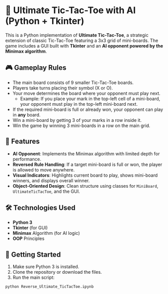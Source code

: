 # 🧠 Ultimate Tic-Tac-Toe with AI (Python + Tkinter)

This is a Python implementation of **Ultimate Tic-Tac-Toe**, a strategic extension of classic Tic-Tac-Toe featuring a 3x3 grid of mini-boards. The game includes a GUI built with **Tkinter** and an **AI opponent powered by the Minimax algorithm**.

## 🎮 Gameplay Rules

- The main board consists of 9 smaller Tic-Tac-Toe boards.
- Players take turns placing their symbol (X or O).
- Your move determines the board where your opponent must play next.
  - Example: If you place your mark in the top-left cell of a mini-board, your opponent must play in the top-left mini-board next.
- If the required mini-board is full or already won, your opponent can play in **any** board.
- Win a mini-board by getting 3 of your marks in a row inside it.
- Win the game by winning 3 mini-boards in a row on the main grid.

## 🤖 Features

- **AI Opponent**: Implements the Minimax algorithm with limited depth for performance.
- **Reversed Rule Handling**: If a target mini-board is full or won, the player is allowed to move anywhere.
- **Visual Indicators**: Highlights current board to play, shows mini-board winners, and displays overall winner.
- **Object-Oriented Design**: Clean structure using classes for `MiniBoard`, `UltimateTicTacToe`, and the GUI.

## 🛠 Technologies Used

- **Python 3**
- **Tkinter** (for GUI)
- **Minimax** Algorithm (for AI logic)
- **OOP** Principles

## 🚀 Getting Started

1. Make sure Python 3 is installed.
2. Clone the repository or download the files.
3. Run the main script:

```bash
python Reverse_Ultimate_TicTacToe.ipynb
